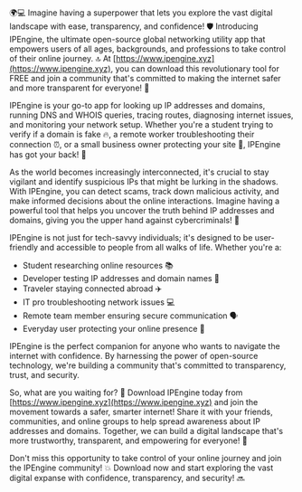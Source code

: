 🌍💻 Imagine having a superpower that lets you explore the vast digital landscape with ease, transparency, and confidence! 🛡️ Introducing IPEngine, the ultimate open-source global networking utility app that empowers users of all ages, backgrounds, and professions to take control of their online journey. 🔝 At [https://www.ipengine.xyz](https://www.ipengine.xyz), you can download this revolutionary tool for FREE and join a community that's committed to making the internet safer and more transparent for everyone! 🚀

IPEngine is your go-to app for looking up IP addresses and domains, running DNS and WHOIS queries, tracing routes, diagnosing internet issues, and monitoring your network setup. Whether you're a student trying to verify if a domain is fake 🔥, a remote worker troubleshooting their connection ⏰, or a small business owner protecting your site 💼, IPEngine has got your back! 🤝

As the world becomes increasingly interconnected, it's crucial to stay vigilant and identify suspicious IPs that might be lurking in the shadows. With IPEngine, you can detect scams, track down malicious activity, and make informed decisions about the online interactions. Imagine having a powerful tool that helps you uncover the truth behind IP addresses and domains, giving you the upper hand against cybercriminals! 💪

IPEngine is not just for tech-savvy individuals; it's designed to be user-friendly and accessible to people from all walks of life. Whether you're a:

* Student researching online resources 📚
* Developer testing IP addresses and domain names 🔧
* Traveler staying connected abroad ✈️
* IT pro troubleshooting network issues 💻
* Remote team member ensuring secure communication 🗣️
* Everyday user protecting your online presence 👀

IPEngine is the perfect companion for anyone who wants to navigate the internet with confidence. By harnessing the power of open-source technology, we're building a community that's committed to transparency, trust, and security.

So, what are you waiting for? 🤔 Download IPEngine today from [https://www.ipengine.xyz](https://www.ipengine.xyz) and join the movement towards a safer, smarter internet! Share it with your friends, communities, and online groups to help spread awareness about IP addresses and domains. Together, we can build a digital landscape that's more trustworthy, transparent, and empowering for everyone! 🌟

Don't miss this opportunity to take control of your online journey and join the IPEngine community! 💥 Download now and start exploring the vast digital expanse with confidence, transparency, and security! 🔜